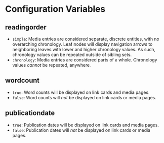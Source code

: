 # Configuration Variables

## readingorder

- `simple`: Media entries are considered separate, discrete entities, with no overarching chronology. Leaf nodes will display navigation arrows to neighboring leaves with lower and higher chronology values. As such, chronology values can be repeated outside of sibling sets.
- `chronology`: Media entries are considered parts of a whole. Chronology values *cannot* be repeated, anywhere.

## wordcount

- `true`: Word counts will be displayed on link cards and media pages.
- `false`: Word counts will *not* be displayed on link cards or media pages.

## publicationdate

- `true`: Publication dates will be displayed on link cards and media pages.
- `false`: Publication dates will *not* be displayed on link cards or media pages.